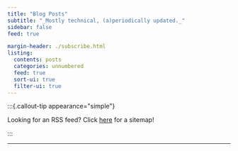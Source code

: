 ```yaml
---
title: "Blog Posts"
subtitle: "_Mostly technical, (a)periodically updated._"
sidebar: false
feed: true

margin-header: ./subscribe.html
listing:
  contents: posts
  categories: unnumbered
  feed: true
  sort-ui: true
  filter-ui: true
---
```


:::{.callout-tip appearance="simple"}

Looking for an RSS feed? Click [here](blog/index.xml) for a sitemap!

:::

---
